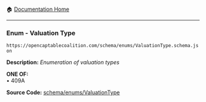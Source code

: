 :house: [Documentation Home](/README.md)

---

### Enum - Valuation Type

`https://opencaptablecoalition.com/schema/enums/ValuationType.schema.json`

**Description:** _Enumeration of valuation types_

**ONE OF:**</br>&bull; 409A

**Source Code:** [schema/enums/ValuationType](/schema/enums/ValuationType.schema.json)
